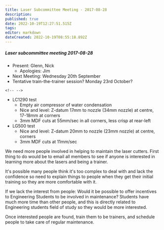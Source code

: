 ```yaml
---
title: Laser Subcommittee Meeting - 2017-08-28
description: 
published: true
date: 2022-10-19T12:27:51.515Z
tags: 
editor: markdown
dateCreated: 2022-10-19T08:55:18.892Z
---
```


##### Laser subcommittee meeting 2017-08-28

-   Present: Glenn, Nick
    -   Apologies: Jim
-   Next Meeting: Wednesday 20th September
-   Tentative train-the-trainer session? Monday 23rd October?

```{=html}
<!-- -->
```
-   LC1290 test
    -   Empty air compressor of water condensation
    -   Nice and level: Z-datum 17mm to nozzle (34mm nozzle) at centre, 17-18mm at corners
    -   3mm MDF cuts at 55mm/sec in all corners, less crisp at rear-left
-   LG500 test
    -   Nice and level: Z-datum 20mm to nozzle (23mm nozzle) at centre, corners
    -   3mm MDF cuts at 11mm/sec

We need more people involved in helping to maintain the laser cutters. First thing to do would be to email all members to see if anyone is interested in learning more about the lasers and being a trainer.

It's possible many people think it's too complex to deal with and lack the confidence so need to explain things to people when they get their initial training so they are more comfortable with it.

If we lack the interest from people: Would it be possible to offer incentives to Engineering Students to be involved in maintenance? Students have much more time than other people, and this is directly related to Engineering students field of study so they would be more interested.

Once interested people are found, train them to be trainers, and schedule people to take care of regular maintenance.
